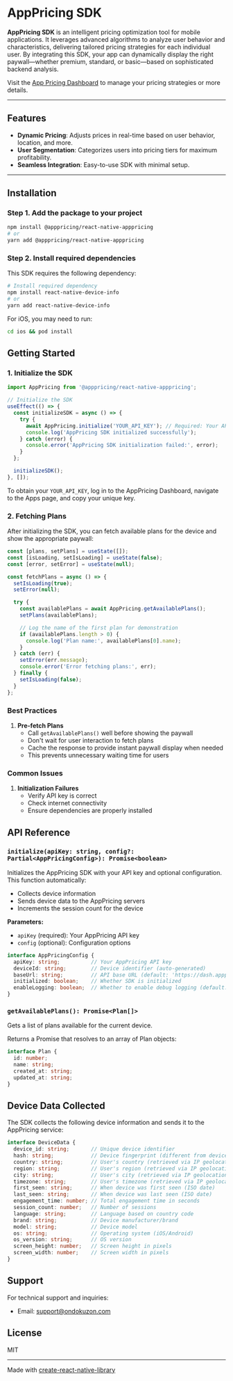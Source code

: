 # AppPricing SDK

**AppPricing SDK** is an intelligent pricing optimization tool for mobile applications. It leverages advanced algorithms to analyze user behavior and characteristics, delivering tailored pricing strategies for each individual user. By integrating this SDK, your app can dynamically display the right paywall—whether premium, standard, or basic—based on sophisticated backend analysis.

Visit the [App Pricing Dashboard](https://dash.apppricing.com/) to manage your pricing strategies or more details.

---

## Features

* **Dynamic Pricing**: Adjusts prices in real-time based on user behavior, location, and more.
* **User Segmentation**: Categorizes users into pricing tiers for maximum profitability.
* **Seamless Integration**: Easy-to-use SDK with minimal setup.

---

## Installation

### Step 1. Add the package to your project

```sh
npm install @apppricing/react-native-apppricing
# or
yarn add @apppricing/react-native-apppricing
```

### Step 2. Install required dependencies

This SDK requires the following dependency:

```sh
# Install required dependency
npm install react-native-device-info
# or
yarn add react-native-device-info
```

For iOS, you may need to run:

```sh
cd ios && pod install
```

## Getting Started

### 1. Initialize the SDK

```js
import AppPricing from '@apppricing/react-native-apppricing';

// Initialize the SDK
useEffect(() => {
  const initializeSDK = async () => {
    try {
      await AppPricing.initialize('YOUR_API_KEY'); // Required: Your API key from AppPricing Dashboard
      console.log('AppPricing SDK initialized successfully');
    } catch (error) {
      console.error('AppPricing SDK initialization failed:', error);
    }
  };

  initializeSDK();
}, []);
```

To obtain your `YOUR_API_KEY`, log in to the AppPricing Dashboard, navigate to the Apps page, and copy your unique key.

### 2. Fetching Plans

After initializing the SDK, you can fetch available plans for the device and show the appropriate paywall:

```js
const [plans, setPlans] = useState([]);
const [isLoading, setIsLoading] = useState(false);
const [error, setError] = useState(null);

const fetchPlans = async () => {
  setIsLoading(true);
  setError(null);

  try {
    const availablePlans = await AppPricing.getAvailablePlans();
    setPlans(availablePlans);

    // Log the name of the first plan for demonstration
    if (availablePlans.length > 0) {
      console.log('Plan name:', availablePlans[0].name);
    }
  } catch (err) {
    setError(err.message);
    console.error('Error fetching plans:', err);
  } finally {
    setIsLoading(false);
  }
};
```

### Best Practices

1. **Pre-fetch Plans**
   * Call `getAvailablePlans()` well before showing the paywall
   * Don't wait for user interaction to fetch plans
   * Cache the response to provide instant paywall display when needed
   * This prevents unnecessary waiting time for users

### Common Issues

1. **Initialization Failures**
   * Verify API key is correct
   * Check internet connectivity
   * Ensure dependencies are properly installed

## API Reference

### `initialize(apiKey: string, config?: Partial<AppPricingConfig>): Promise<boolean>`

Initializes the AppPricing SDK with your API key and optional configuration. This function automatically:
- Collects device information
- Sends device data to the AppPricing servers
- Increments the session count for the device

**Parameters:**
- `apiKey` (required): Your AppPricing API key
- `config` (optional): Configuration options

```ts
interface AppPricingConfig {
  apiKey: string;          // Your AppPricing API key
  deviceId: string;        // Device identifier (auto-generated)
  baseUrl: string;         // API base URL (default: 'https://dash.apppricing.com/api')
  initialized: boolean;    // Whether SDK is initialized
  enableLogging: boolean;  // Whether to enable debug logging (default: true)
}
```

### `getAvailablePlans(): Promise<Plan[]>`

Gets a list of plans available for the current device.

Returns a Promise that resolves to an array of Plan objects:

```ts
interface Plan {
  id: number;
  name: string;
  created_at: string;
  updated_at: string;
}
```

## Device Data Collected

The SDK collects the following device information and sends it to the AppPricing service:

```ts
interface DeviceData {
  device_id: string;       // Unique device identifier
  hash: string;            // Device fingerprint (different from device_id)
  country: string;         // User's country (retrieved via IP geolocation)
  region: string;          // User's region (retrieved via IP geolocation)
  city: string;            // User's city (retrieved via IP geolocation)
  timezone: string;        // User's timezone (retrieved via IP geolocation)
  first_seen: string;      // When device was first seen (ISO date)
  last_seen: string;       // When device was last seen (ISO date)
  engagement_time: number; // Total engagement time in seconds
  session_count: number;   // Number of sessions
  language: string;        // Language based on country code
  brand: string;           // Device manufacturer/brand
  model: string;           // Device model
  os: string;              // Operating system (iOS/Android)
  os_version: string;      // OS version
  screen_height: number;   // Screen height in pixels
  screen_width: number;    // Screen width in pixels
}
```

## Support

For technical support and inquiries:

* Email: support@ondokuzon.com

## License

MIT

---

Made with [create-react-native-library](https://github.com/callstack/react-native-builder-bob)
